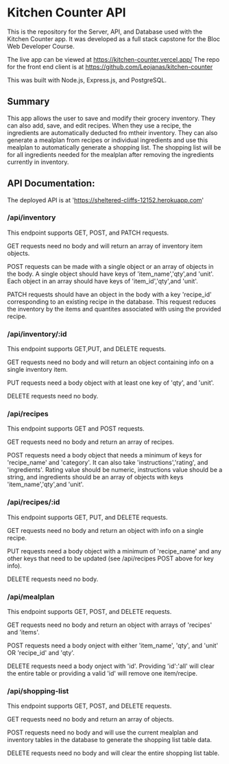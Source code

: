 # Kitchen Counter API

This is the repository for the Server, API, and Database used with the Kitchen Counter app.
It was developed as a full stack capstone for the Bloc Web Developer Course.

The live app can be viewed at https://kitchen-counter.vercel.app/
The repo for the front end client is at https://github.com/Leojanas/kitchen-counter

This was built with Node.js, Express.js, and PostgreSQL.

## Summary

This app allows the user to save and modify their grocery inventory.  They can also add, save, and edit recipes.  When they use a recipe, the ingredients are automatically deducted fro mtheir inventory.  They can also generate a mealplan from recipes or individual ingredients and use this mealplan to automatically generate a shopping list.  The shopping list will be for all ingredients needed for the mealplan after removing the ingredients currently in inventory.

## API Documentation:
The deployed API is at 'https://sheltered-cliffs-12152.herokuapp.com'

### /api/inventory

This endpoint supports GET, POST, and PATCH requests.

GET requests need no body and will return an array of inventory item objects.

POST requests can be made with a single object or an array of objects in the body. A single object should have keys of 'item_name','qty',and 'unit'.
  Each object in an array should have keys of 'item_id','qty',and 'unit'.
  
PATCH requests should have an object in the body with a key 'recipe_id' corresponding to an existing recipe in the database. This request reduces the inventory by the items and     quantites associated with using the provided recipe.

### /api/inventory/:id

This endpoint supports GET,PUT, and DELETE requests.

GET requests need no body and will return an object containing info on a single inventory item.

PUT requests need a body object with at least one key of 'qty', and 'unit'.

DELETE requests need no body.

### /api/recipes

This endpoint supports GET and POST requests.

GET requests need no body and return an array of recipes.

POST requests need a body object that needs a minimum of keys for 'recipe_name' and 'category'. It can also take 'instructions','rating', and 'ingredients'. Rating value should    be numeric, instructions value should be a string, and ingredients should be an array of objects with keys 'item_name','qty',and 'unit'.

### /api/recipes/:id

This endpoint supports GET, PUT, and DELETE requests.

GET requests need no body and return an object with info on a single recipe.

PUT requests need a body object with a minimum of 'recipe_name' and any other keys that need to be updated (see /api/recipes POST above for key info).

DELETE requests need no body.

### /api/mealplan

This endpoint supports GET, POST, and DELETE requests.

GET requests need no body and return an object with arrays of 'recipes' and 'items'.

POST requests need a body onject with either 'item_name', 'qty', and 'unit' OR 'recipe_id' and 'qty'.

DELETE requests need a body onject with 'id'. Providing 'id':'all' will clear the entire table or providing a valid 'id' will remove one item/recipe.

### /api/shopping-list

This endpoint supports GET, POST, and DELETE requests.

GET requests need no body and return an array of objects.

POST requests need no body and will use the current mealplan and inventory tables in the database to generate the shopping list table data.

DELETE requests need no body and will clear the entire shopping list table.


  




